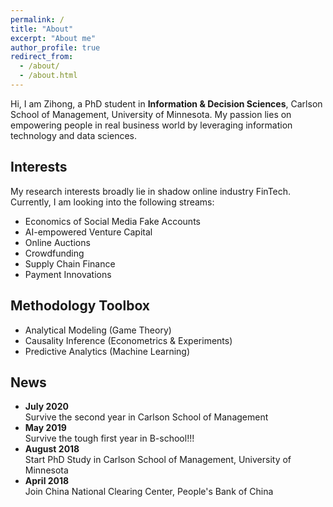 ```yaml
---
permalink: /
title: "About"
excerpt: "About me"
author_profile: true
redirect_from: 
  - /about/
  - /about.html
---
```


Hi, I am Zihong, a PhD student in **Information & Decision Sciences**, Carlson School of Management, University of Minnesota. My passion lies on 
empowering people in real business world by leveraging information technology and data sciences.<br>

## Interests
My research interests broadly lie in shadow online industry FinTech. Currently, I am looking into the following streams:
* Economics of Social Media Fake Accounts 
* AI-empowered Venture Capital
* Online Auctions 
* Crowdfunding
* Supply Chain Finance 
* Payment Innovations


## Methodology Toolbox
* Analytical Modeling (Game Theory)
* Causality Inference (Econometrics & Experiments)
* Predictive Analytics (Machine Learning)

## News
* **July 2020**
    <br> Survive the second year in Carlson School of Management
* **May 2019**
    <br> Survive the tough first year in B-school!!!
* **August 2018** 
    <br> Start PhD Study in Carlson School of Management, University of Minnesota
* **April 2018** 
    <br> Join China National Clearing Center, People's Bank of China
  
  